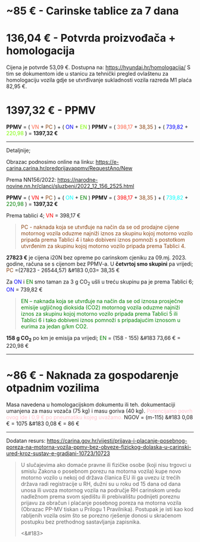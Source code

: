 # ~85 € - Carinske tablice za 7 dana

# 136,04 € - Potvrda proizvođača + homologacija 

Cijena je potvrde 53,09 €. Dostupna na: https://hyundai.hr/homologacija/ S tim se dokumentom ide u stanicu za tehnički pregled ovlaštenu za homologaciju vozila gdje se utvrđivanje sukladnosti vozila razreda M1 plaća 82,95 €.

# 1397,32 € - PPMV

**PPMV** = ( <font color =tomato>VN</font> + <font color =saddlebrown>PC</font> ) + ( <font color =blue>ON</font> + <font color =LawnGreen>EN</font> )
**PPMV** = ( <font color =tomato>398,17</font> + <font color =saddlebrown>38,35</font> ) + ( <font color =blue>739,82</font> + <font color =lawngreen>220,98</font> ) = **1397,32 €**

---

Detaljnije;

Obrazac podnosimo online na linku: https://e-carina.carina.hr/predprijavappmv/RequestAno/New

Prema NN156/2022: https://narodne-novine.nn.hr/clanci/sluzbeni/2022_12_156_2525.html

**PPMV** = ( <font color =red>VN</font> + <font color =saddlebrown>PC</font> ) + ( <font color =aqua>ON</font> + <font color =green>EN</font> )
**PPMV** = ( <font color =red>398,17</font> + <font color =saddlebrown>38,35</font> ) + ( <font color =aqua>739,82</font> + <font color =green>220,98</font> ) = **1397,32 €**

Prema tablici 4; <font color =red>VN</font> = 398,17 €

><font color =saddlebrown>PC - naknada koja se utvrđuje na način da se od prodajne cijene motornog vozila oduzme najniži iznos za skupinu kojoj motorno vozilo pripada prema Tablici 4 i tako dobiveni iznos pomnoži s postotkom utvrđenim za skupinu kojoj motorno vozilo pripada prema Tablici 4.</font>

**27823 €** je cijena i20N bez opreme po carinskom cjeniku za 09.mj. 2023. godine, računa se s cijenom bez PPMV-a. U **četvrtoj smo skupini** pa vrijedi; <font color =saddlebrown>PC</font> =(27823 - 26544,57) &#183 0,03= 38,35 €

Za <font color=blue>ON</font> i <font color=green>EN</font> smo taman za 3 g CO<sub>2</sub> ušli u treću skupinu pa je prema Tablici 6; <font color=blue>ON</font> = 739,82 €

><font color=green>EN – naknada koja se utvrđuje na način da se od iznosa prosječne emisije ugljičnog dioksida (CO2) motornog vozila oduzme najniži iznos za skupinu kojoj motorno vozilo pripada prema Tablici 5 ili Tablici 6 i tako dobiveni iznos pomnoži s pripadajućim iznosom u eurima za jedan g/km CO2.</font>

**158 g CO<sub>2</sub>**  po km je emisija pa vrijedi; 
<font color=green>EN</font> = (158 - 155) &#183 73,66 € = 220,98 €

---

# ~86 € - Naknada za gospodarenje otpadnim vozilima 

Masa navedena u homologacijskom dokumentu ili teh. dokumentaciji umanjena za masu vozača (75 kg) i masu goriva (40 kg). <font color=pink>Potencijalno povrh ovog ide i 0,9 € po pneumatiku kojeg uvažamo.</font>
NGOV = (m-115) &#183 0,08 € = 1075 &#183 0,08 € = 86 €

---

Dodatan resurs: https://carina.gov.hr/vijesti/prijava-i-placanje-posebnog-poreza-na-motorna-vozila-ppmv-bez-obveze-fizickog-dolaska-u-carinski-ured-kroz-sustav-e-gradjani-10723/10723

>U slučajevima ako domaće pravne ili fizičke osobe (koji nisu trgovci u smislu Zakona o posebnom porezu na motorna vozila) kupe novo motorno vozilo u nekoj od država članica EU ili ga uvezu iz trećih država radi registracije u RH, dužni su u roku od 15 dana od dana unosa ili uvoza motornog vozila na područje RH carinskom uredu nadležnom prema svom sjedištu ili prebivalištu podnijeti poreznu prijavu za obračun i plaćanje posebnog poreza na motorna vozila (Obrazac PP-MV tiskan u Prilogu 1 Pravilnika). Postupak je isti kao kod rabljenih vozila osim što se porezno rješenje donosi u skraćenom postupku bez prethodnog sastavljanja zapisnika.
>
> <&#183>


